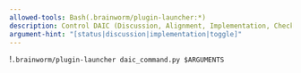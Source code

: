 ```yaml
---
allowed-tools: Bash(.brainworm/plugin-launcher:*)
description: Control DAIC (Discussion, Alignment, Implementation, Check) workflow mode
argument-hint: "[status|discussion|implementation|toggle]"
---
```


!`.brainworm/plugin-launcher daic_command.py $ARGUMENTS`
